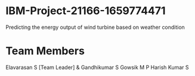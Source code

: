 # IBM-Project-21166-1659774471
Predicting the energy output of wind turbine based on weather condition
# Team Members
Elavarasan S [Team Leader]
& Gandhikumar S
Gowsik M P
Harish Kumar S

